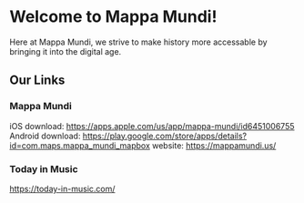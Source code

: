 # Welcome to Mappa Mundi!

Here at Mappa Mundi, we strive to make history more accessable by bringing it into the digital age. 


## Our Links
### Mappa Mundi
iOS download: https://apps.apple.com/us/app/mappa-mundi/id6451006755
Android download: https://play.google.com/store/apps/details?id=com.maps.mappa_mundi_mapbox
website: https://mappamundi.us/

### Today in Music
https://today-in-music.com/
<!--

**Here are some ideas to get you started:**

🙋‍♀️ A short introduction - what is your organization all about?
🌈 Contribution guidelines - how can the community get involved?
👩‍💻 Useful resources - where can the community find your docs? Is there anything else the community should know?
🍿 Fun facts - what does your team eat for breakfast?
🧙 Remember, you can do mighty things with the power of [Markdown](https://docs.github.com/github/writing-on-github/getting-started-with-writing-and-formatting-on-github/basic-writing-and-formatting-syntax)
-->
